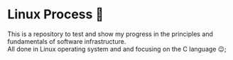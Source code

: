 # Linux Process :cowboy_hat_face:
This is a repository to test and show my progress in the principles and fundamentals of software infrastructure. <br>
All done in Linux operating system and and focusing on the C language :wink:;

